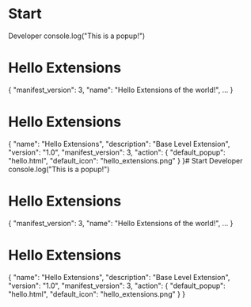 # Start
Developer 
console.log("This is a popup!")<html>
  <body>
    <h1>Hello Extensions</h1>
    <script src="popup.js"></script>
  </body>
</html>{
  "manifest_version": 3,
  "name": "Hello Extensions of the world!",
  ...
}<html>
  <body>
    <h1>Hello Extensions</h1>
  </body>
</html>{
  "name": "Hello Extensions",
  "description": "Base Level Extension",
  "version": "1.0",
  "manifest_version": 3,
  "action": {
    "default_popup": "hello.html",
    "default_icon": "hello_extensions.png"
  }
}# Start
Developer 
console.log("This is a popup!")<html>
  <body>
    <h1>Hello Extensions</h1>
    <script src="popup.js"></script>
  </body>
</html>{
  "manifest_version": 3,
  "name": "Hello Extensions of the world!",
  ...
}<html>
  <body>
    <h1>Hello Extensions</h1>
  </body>
</html>{
  "name": "Hello Extensions",
  "description": "Base Level Extension",
  "version": "1.0",
  "manifest_version": 3,
  "action": {
    "default_popup": "hello.html",
    "default_icon": "hello_extensions.png"
  }
}
